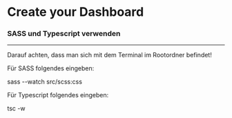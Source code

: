 # Create your Dashboard

### SASS und Typescript verwenden
***
Darauf achten, dass man sich mit dem Terminal im Rootordner befindet!

Für SASS folgendes eingeben:

sass --watch src/scss:css

Für Typescript folgendes eingeben:

tsc -w